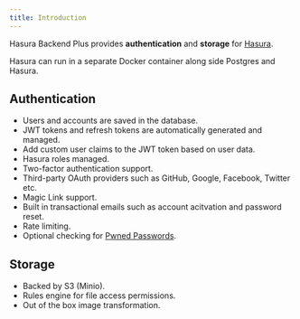 ```yaml
---
title: Introduction
---
```


Hasura Backend Plus provides **authentication** and **storage** for [Hasura](https://github.com/hasura/graphql-engine).

Hasura can run in a separate Docker container along side Postgres and Hasura.

## Authentication

- Users and accounts are saved in the database.
- JWT tokens and refresh tokens are automatically generated and managed.
- Add custom user claims to the JWT token based on user data.
- Hasura roles managed.
- Two-factor authentication support.
- Third-party OAuth providers such as GitHub, Google, Facebook, Twitter etc.
- Magic Link support.
- Built in transactional emails such as account acitvation and password reset.
- Rate limiting.
- Optional checking for [Pwned Passwords](https://haveibeenpwned.com/Passwords).

## Storage

- Backed by S3 (Minio).
- Rules engine for file access permissions.
- Out of the box image transformation.
